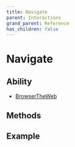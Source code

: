 ```yaml
---
title: Navigate
parent: Interactions
grand_parent: Reference
has_children: false
---
```


# Navigate

## Ability

- [BrowserTheWeb](../../abilities/BROWSE_THE_WEB.md)

## Methods

## Example